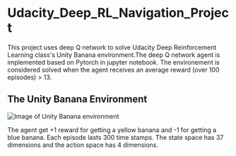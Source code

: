 # Udacity_Deep_RL_Navigation_Project
This project uses deep Q network to solve Udacity Deep Reinforcement Learning class's Unity Banana environment.The deep Q network agent is implemented based on Pytorch in jupyter notebook. The environement is considered solved when the agent receives an average reward (over 100 episodes) > 13.

## The Unity Banana Environment
![Image of Unity Banana environment](https://github.com/ccakarolotw/Udacity_Deep_RL_Navigation_Project/blob/main/banana.gif)

The agent get +1 reward for getting a yellow banana and -1 for getting a blue banana. Each episode lasts 300 time stamps. The state space has 37 dimensions and the action space has 4 dimensions.
  
## 
